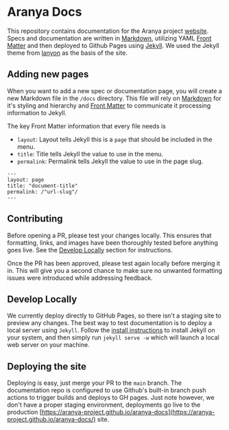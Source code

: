 # Aranya Docs
This repository contains documentation for the Aranya project [website](https://aranya-project.github.io/aranya-docs/). Specs and documentation are written in [Markdown](https://docs.github.com/en/get-started/writing-on-github/getting-started-with-writing-and-formatting-on-github/basic-writing-and-formatting-syntax), utilizing YAML [Front Matter](https://jekyllrb.com/docs/front-matter/) and then deployed to Github Pages using [Jekyll](https://jekyllrb.com/). We used the Jekyll theme from [lanyon](https://github.com/poole/lanyon) as the basis of the site.

## Adding new pages
When you want to add a new spec or documentation page, you will create a new Markdown file in the `/docs` directory. This file will rely on [Markdown](https://docs.github.com/en/get-started/writing-on-github/getting-started-with-writing-and-formatting-on-github/basic-writing-and-formatting-syntax) for it's styling and hierarchy and [Front Matter](https://jekyllrb.com/docs/front-matter/) to communicate it processing information to Jekyll.

The key Front Matter information that every file needs is
- `layout`: Layout tells Jekyll this is a `page` that should be included in the menu.
- `title`: Title tells Jekyll the value to use in the menu.
- `permalink`: Permalink tells Jekyll the value to use in the page slug.

```
---
layout: page
title: "document-title"
permalink: /"url-slug"/
---
```

## Contributing
Before opening a PR, please test your changes locally. This ensures that formatting, links, and images have been thoroughly tested before anything goes live. See the [Develop Locally](#develop-locally) section for instructions.

Once the PR has been approved, please test again locally before merging it in. This will give you a second chance to make sure no unwanted formatting issues were introduced while addressing feedback.

## Develop Locally
We currently deploy directly to GitHub Pages, so there isn't a staging site to preview any changes. The best way to test documentation is to deploy a local server using `Jekyll`. Follow the [install instructions](https://jekyllrb.com/docs/installation/) to install Jekyll on your system, and then simply run `jekyll serve -w` which will launch a local web server on your machine.

## Deploying the site
Deploying is easy, just merge your PR to the `main` branch. The documentation repo is configured to use Github's built-in branch push actions to trigger builds and deploys to GH pages. Just note however, we don't have a proper staging environment, deployments go live to the production [https://aranya-project.github.io/aranya-docs](https://aranya-project.github.io/aranya-docs/) site.
